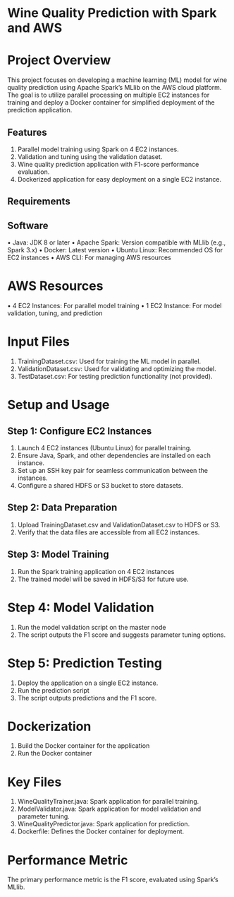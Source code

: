 # Wine Quality Prediction with Spark and AWS

# Project Overview

This project focuses on developing a machine learning (ML) model for wine quality prediction using Apache Spark’s MLlib on the AWS cloud platform. The goal is to utilize parallel processing on multiple EC2 instances for training and deploy a Docker container for simplified deployment of the prediction application.

## Features
1. Parallel model training using Spark on 4 EC2 instances.
2. Validation and tuning using the validation dataset.
3. Wine quality prediction application with F1-score performance evaluation.
4. Dockerized application for easy deployment on a single EC2 instance.

## Requirements

## Software
• Java: JDK 8 or later
• Apache Spark: Version compatible with MLlib (e.g., Spark 3.x)
• Docker: Latest version
• Ubuntu Linux: Recommended OS for EC2 instances
• AWS CLI: For managing AWS resources

# AWS Resources
•	4 EC2 Instances: For parallel model training
•	1 EC2 Instance: For model validation, tuning, and prediction

# Input Files
1. TrainingDataset.csv: Used for training the ML model in parallel.
2. ValidationDataset.csv: Used for validating and optimizing the model.
3. TestDataset.csv: For testing prediction functionality (not provided).

# Setup and Usage

## Step 1: Configure EC2 Instances
1. Launch 4 EC2 instances (Ubuntu Linux) for parallel training.
2. Ensure Java, Spark, and other dependencies are installed on each instance.
3. Set up an SSH key pair for seamless communication between the instances.
4. Configure a shared HDFS or S3 bucket to store datasets.

## Step 2: Data Preparation
1. Upload TrainingDataset.csv and ValidationDataset.csv to HDFS or S3.
2. Verify that the data files are accessible from all EC2 instances.

## Step 3: Model Training
1. Run the Spark training application on 4 EC2 instances
2. The trained model will be saved in HDFS/S3 for future use.

# Step 4: Model Validation
1.	Run the model validation script on the master node
2. The script outputs the F1 score and suggests parameter tuning options.

# Step 5: Prediction Testing
1. Deploy the application on a single EC2 instance.
2. Run the prediction script
3. The script outputs predictions and the F1 score.


# Dockerization
1. Build the Docker container for the application
2. Run the Docker container

# Key Files
1. WineQualityTrainer.java: Spark application for parallel training.
2. ModelValidator.java: Spark application for model validation and parameter tuning.
3. WineQualityPredictor.java: Spark application for prediction.
4. Dockerfile: Defines the Docker container for deployment.


# Performance Metric
The primary performance metric is the F1 score, evaluated using Spark’s MLlib.